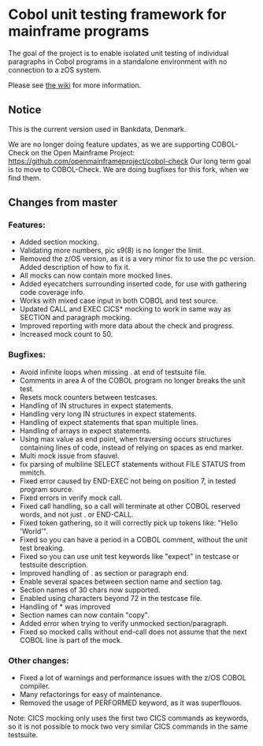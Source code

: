 # Cobol unit testing framework for mainframe programs

The goal of the project is to enable isolated unit testing of individual paragraphs in Cobol programs in a standalone environment with no connection to a zOS system.

Please see [the wiki](https://github.com/neopragma/cobol-unit-test/wiki/) for more information.

## Notice

This is the current version used in Bankdata, Denmark. 

We are no longer doing feature updates, as we are supporting COBOL-Check on the Open Mainframe Project: https://github.com/openmainframeproject/cobol-check 
Our long term goal is to move to COBOL-Check.
We are doing bugfixes for this fork, when we find them.

## Changes from master
### Features:
* Added section mocking.
* Validating more numbers, pic s9(8) is no longer the limit.
* Removed the z/OS version, as it is a very minor fix to use the pc version. Added description of how to fix it.
* All mocks can now contain more mocked lines.
* Added eyecatchers surrounding inserted code, for use with gathering code coverage info.
* Works with mixed case input in both COBOL and test source.
* Updated CALL and EXEC CICS* mocking to work in same way as SECTION and paragraph mocking. 
* Improved reporting with more data about the check and progress.
* Increased mock count to 50.

### Bugfixes:
* Avoid infinite loops when missing . at end of testsuite file.
* Comments in area A of the COBOL program no longer breaks the unit test.
* Resets mock counters between testcases.
* Handling of IN structures in expect statements.
* Handling very long IN structures in expect statements.
* Handling of expect statements that span multiple lines.
* Handling of arrays in expect statements.
* Using max value as end point, when traversing occurs structures containing lines of code, instead of relying on spaces as end marker.
* Multi mock issue from sfauvel.
* fix parsing of multiline SELECT statements without FILE STATUS from mmitch.
* Fixed error caused by END-EXEC not being on position 7, in tested program source.
* Fixed errors in verify mock call.
* Fixed call handling, so a call will terminate at other COBOL reserved words, and not just . or END-CALL.
* Fixed token gathering, so it will correctly pick up tokens like: "Hello 'World'".
* Fixed so you can have a period in a COBOL comment, without the unit test breaking.
* Fixed so you can use unit test keywords like "expect" in testcase or testsuite description. 
* Improved handling of . as section or paragraph end.
* Enable several spaces between section name and section tag.
* Section names of 30 chars now supported.
* Enabled using characters beyond 72 in the testcase file.
* Handling of * was improved
* Section names can now contain "copy".
* Added error when trying to verify unmocked section/paragraph.
* Fixed so mocked calls without end-call does not assume that the next COBOL line is part of the mock.

### Other changes:
* Fixed a lot of warnings and performance issues with the z/OS COBOL compiler.
* Many refactorings for easy of maintenance.
* Removed the usage of PERFORMED keyword, as it was superflouos.

Note: CICS mocking only uses the first two CICS commands as keywords, so it is not possible to mock two very similar CICS commands in the same testsuite.
